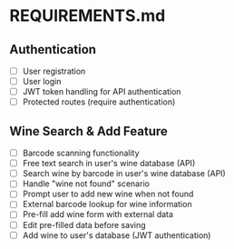 # REQUIREMENTS.md

## Authentication
- [ ] User registration
- [ ] User login
- [ ] JWT token handling for API authentication
- [ ] Protected routes (require authentication)

## Wine Search & Add Feature
- [ ] Barcode scanning functionality
- [ ] Free text search in user's wine database (API)
- [ ] Search wine by barcode in user's wine database (API)
- [ ] Handle "wine not found" scenario
- [ ] Prompt user to add new wine when not found
- [ ] External barcode lookup for wine information
- [ ] Pre-fill add wine form with external data
- [ ] Edit pre-filled data before saving
- [ ] Add wine to user's database (JWT authentication)
